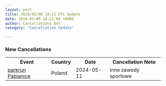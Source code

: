 ```yaml
---
layout: post
title: 2024/05/06 18:21 UTC Update
date: 2024-05-06 18:21:04 +0000
author: Cancellations Bot
category: 'Cancellation Update'

---
```


<h3>New Cancellations</h3>
<div class='hscrollable'>
<table style='width: 100%'>
    <tr>
        <th>Event</th>
        <th>Country</th>
        <th>Date</th>
        <th>Cancellation Note</th>
    </tr>
    <tr>
        <td><a href="https://www.parkrun.pl/pabianice">parkrun Pabianice</a></td>
        <td>Poland</td>
        <td>2024-05-11</td>
        <td>Inne zawody sportowe</td>
    </tr>
</table>
</div>
